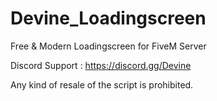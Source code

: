 # Devine_Loadingscreen
Free &amp; Modern Loadingscreen for FiveM Server

Discord Support : https://discord.gg/Devine

Any kind of resale of the script is prohibited.
